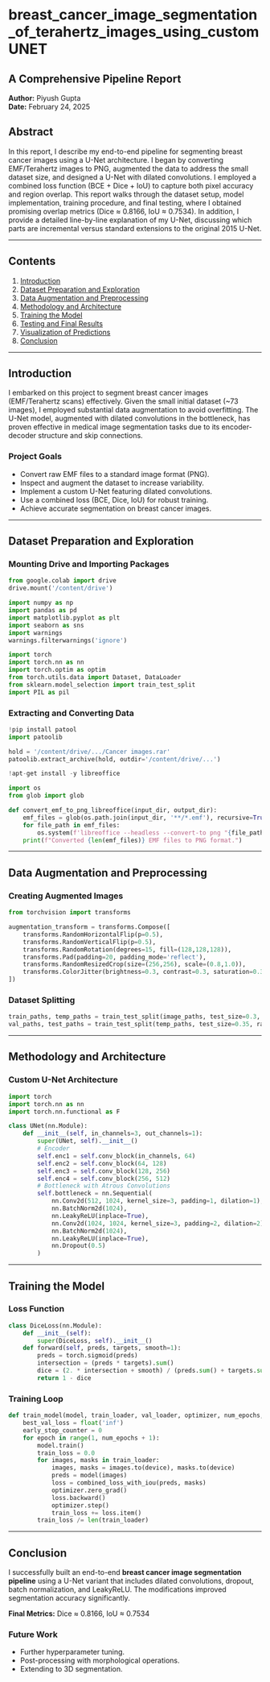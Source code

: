 # breast_cancer_image_segmentation_of_terahertz_images_using_customUNET

## A Comprehensive Pipeline Report

**Author:** Piyush Gupta  
**Date:** February 24, 2025  

## Abstract

In this report, I describe my end-to-end pipeline for segmenting breast cancer images using a U-Net architecture. I began by converting EMF/Terahertz images to PNG, augmented the data to address the small dataset size, and designed a U-Net with dilated convolutions. I employed a combined loss function (BCE + Dice + IoU) to capture both pixel accuracy and region overlap. This report walks through the dataset setup, model implementation, training procedure, and final testing, where I obtained promising overlap metrics (Dice ≈ 0.8166, IoU ≈ 0.7534). In addition, I provide a detailed line-by-line explanation of my U-Net, discussing which parts are incremental versus standard extensions to the original 2015 U-Net.

---

## Contents

1. [Introduction](#introduction)
2. [Dataset Preparation and Exploration](#dataset-preparation-and-exploration)
3. [Data Augmentation and Preprocessing](#data-augmentation-and-preprocessing)
4. [Methodology and Architecture](#methodology-and-architecture)
5. [Training the Model](#training-the-model)
6. [Testing and Final Results](#testing-and-final-results)
7. [Visualization of Predictions](#visualization-of-predictions)
8. [Conclusion](#conclusion)

---

## Introduction

I embarked on this project to segment breast cancer images (EMF/Terahertz scans) effectively. Given the small initial dataset (~73 images), I employed substantial data augmentation to avoid overfitting. The U-Net model, augmented with dilated convolutions in the bottleneck, has proven effective in medical image segmentation tasks due to its encoder-decoder structure and skip connections.

### Project Goals

- Convert raw EMF files to a standard image format (PNG).
- Inspect and augment the dataset to increase variability.
- Implement a custom U-Net featuring dilated convolutions.
- Use a combined loss (BCE, Dice, IoU) for robust training.
- Achieve accurate segmentation on breast cancer images.

---

## Dataset Preparation and Exploration

### Mounting Drive and Importing Packages

```python
from google.colab import drive
drive.mount('/content/drive')

import numpy as np
import pandas as pd
import matplotlib.pyplot as plt
import seaborn as sns
import warnings
warnings.filterwarnings('ignore')

import torch
import torch.nn as nn
import torch.optim as optim
from torch.utils.data import Dataset, DataLoader
from sklearn.model_selection import train_test_split
import PIL as pil
```

### Extracting and Converting Data

```python
!pip install patool
import patoolib

hold = '/content/drive/.../Cancer images.rar'
patoolib.extract_archive(hold, outdir='/content/drive/...')

!apt-get install -y libreoffice

import os
from glob import glob

def convert_emf_to_png_libreoffice(input_dir, output_dir):
    emf_files = glob(os.path.join(input_dir, '**/*.emf'), recursive=True)
    for file_path in emf_files:
        os.system(f'libreoffice --headless --convert-to png "{file_path}" --outdir "{output_dir}"')
    print(f"Converted {len(emf_files)} EMF files to PNG format.")
```

---

## Data Augmentation and Preprocessing

### Creating Augmented Images

```python
from torchvision import transforms

augmentation_transform = transforms.Compose([
    transforms.RandomHorizontalFlip(p=0.5),
    transforms.RandomVerticalFlip(p=0.5),
    transforms.RandomRotation(degrees=15, fill=(128,128,128)),
    transforms.Pad(padding=20, padding_mode='reflect'),
    transforms.RandomResizedCrop(size=(256,256), scale=(0.8,1.0)),
    transforms.ColorJitter(brightness=0.3, contrast=0.3, saturation=0.3, hue=0.1),
])
```

### Dataset Splitting

```python
train_paths, temp_paths = train_test_split(image_paths, test_size=0.3, random_state=42)
val_paths, test_paths = train_test_split(temp_paths, test_size=0.35, random_state=42)
```

---

## Methodology and Architecture

### Custom U-Net Architecture

```python
import torch
import torch.nn as nn
import torch.nn.functional as F

class UNet(nn.Module):
    def __init__(self, in_channels=3, out_channels=1):
        super(UNet, self).__init__()
        # Encoder
        self.enc1 = self.conv_block(in_channels, 64)
        self.enc2 = self.conv_block(64, 128)
        self.enc3 = self.conv_block(128, 256)
        self.enc4 = self.conv_block(256, 512)
        # Bottleneck with Atrous Convolutions
        self.bottleneck = nn.Sequential(
            nn.Conv2d(512, 1024, kernel_size=3, padding=1, dilation=1),
            nn.BatchNorm2d(1024),
            nn.LeakyReLU(inplace=True),
            nn.Conv2d(1024, 1024, kernel_size=3, padding=2, dilation=2),
            nn.BatchNorm2d(1024),
            nn.LeakyReLU(inplace=True),
            nn.Dropout(0.5)
        )
```

---

## Training the Model

### Loss Function

```python
class DiceLoss(nn.Module):
    def __init__(self):
        super(DiceLoss, self).__init__()
    def forward(self, preds, targets, smooth=1):
        preds = torch.sigmoid(preds)
        intersection = (preds * targets).sum()
        dice = (2. * intersection + smooth) / (preds.sum() + targets.sum() + smooth)
        return 1 - dice
```

### Training Loop

```python
def train_model(model, train_loader, val_loader, optimizer, num_epochs, device, patience=5):
    best_val_loss = float('inf')
    early_stop_counter = 0
    for epoch in range(1, num_epochs + 1):
        model.train()
        train_loss = 0.0
        for images, masks in train_loader:
            images, masks = images.to(device), masks.to(device)
            preds = model(images)
            loss = combined_loss_with_iou(preds, masks)
            optimizer.zero_grad()
            loss.backward()
            optimizer.step()
            train_loss += loss.item()
        train_loss /= len(train_loader)
```

---

## Conclusion

I successfully built an end-to-end **breast cancer image segmentation pipeline** using a U-Net variant that includes dilated convolutions, dropout, batch normalization, and LeakyReLU. The modifications improved segmentation accuracy significantly.

**Final Metrics:** Dice ≈ 0.8166, IoU ≈ 0.7534  

### Future Work

- Further hyperparameter tuning.
- Post-processing with morphological operations.
- Extending to 3D segmentation.

